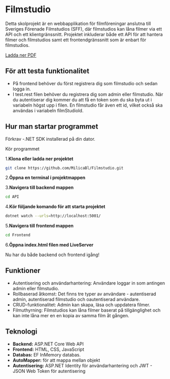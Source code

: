 # Filmstudio
Detta skolprojekt är en webbapplikation för filmföreningar anslutna till Sveriges Förenade Filmstudios (SFF), där filmstudios kan låna filmer via ett API och ett klientgränssnitt. Projektet inkluderar både ett API för att hantera filmer och filmstudios samt ett frontendgränssnitt som är enbart för filmstudios.

[Ladda ner PDF](docs/reflections.pdf)

## För att testa funktionalitet 
- På frontend behöver du först registrera dig som filmstudio och sedan logga in.
- I test.rest filen behöver du registrera dig som admin eller filmstudio. När du autentiserar dig kommer du att få en token som du ska byta ut i variabeln högst upp i filen. En filmstudio får även ett id, vilket också ska användas i variabeln filmStudioId.

## Hur man startar programmet

Förkrav
 -.NET SDK installerad på din dator.

  Kör programmet

1.**Klona eller ladda ner projektet**
   ```bash
   git clone https://github.com/MilicaBl/Filmstudio.git
   ````

2.**Öppna en terminal i projektmappen** 

3.**Navigera till backend mappen**
```bash
cd API
````

4.**Kör följande komando för att starta projektet**
```bash
dotnet watch --urls=http://localhost:5001/
````

5.**Navigera till frontend mappen**
```bash
cd Frontend
````

6.**Öppna index.html filen med LiveServer**

Nu har du både backend och frontend igång!

## Funktioner
- Autentisering och användarhantering: Användare loggar in som antingen admin eller filmstudio.
- Rollbaserad åtkomst: Det finns tre typer av användare - autentiserad admin, autentiserad filmstudio och oautentiserad användare.
- CRUD-funktionalitet: Admin kan skapa, läsa och uppdatera filmer.
- Filmuthyrning: Filmstudios kan låna filmer baserat på tillgänglighet och kan inte låna mer en en kopia av samma film åt gången.

## Teknologi  
- **Backend:** ASP.NET Core Web API  
- **Frontend:** HTML, CSS, JavaScript
- **Databas:** EF InMemory databas.
- **AutoMapper:** för att mappa mellan objekt
- **Autentisering:** ASP.NET Identity för användarhantering och JWT - JSON Web Token för autentisering